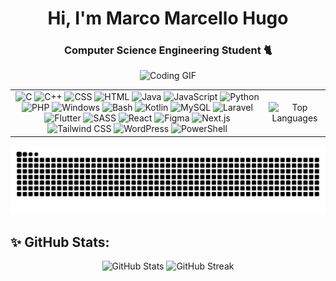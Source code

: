 <h1 align="center">Hi, I'm Marco Marcello Hugo</h1>
<h3 align="center">Computer Science Engineering Student 🐈</h3>

<div align="center">
  <img src="https://user-images.githubusercontent.com/22107794/139580686-887df369-edb8-4bc8-b607-4fbf6d7e4866.gif" alt="Coding GIF">
  
<table cellspacing="0" cellpadding="0">
    <tr>
      <td align="center" valign="middle">
        <img src="https://skillicons.dev/icons?i=c" alt="C" height="45">
        <img src="https://skillicons.dev/icons?i=cpp" alt="C++" height="45">
        <img src="https://skillicons.dev/icons?i=css" alt="CSS" height="45">
        <img src="https://skillicons.dev/icons?i=html" alt="HTML" height="45">
        <img src="https://skillicons.dev/icons?i=java" alt="Java" height="45">
        <img src="https://skillicons.dev/icons?i=js" alt="JavaScript" height="45">
        <img src="https://skillicons.dev/icons?i=python" alt="Python" height="45">
        <img src="https://skillicons.dev/icons?i=php" alt="PHP" height="45">
        <img src="https://skillicons.dev/icons?i=windows" alt="Windows" height="45">
        <img src="https://skillicons.dev/icons?i=bash" alt="Bash" height="45">
        <img src="https://skillicons.dev/icons?i=kotlin" alt="Kotlin" height="45">
        <img src="https://skillicons.dev/icons?i=mysql" alt="MySQL" height="45">
        <img src="https://skillicons.dev/icons?i=laravel" alt="Laravel" height="45">
        <img src="https://skillicons.dev/icons?i=flutter" alt="Flutter" height="45">
        <img src="https://skillicons.dev/icons?i=sass" alt="SASS" height="45">
        <img src="https://skillicons.dev/icons?i=react" alt="React" height="45">
        <img src="https://skillicons.dev/icons?i=figma" alt="Figma" height="45">
        <img src="https://skillicons.dev/icons?i=nextjs" alt="Next.js" height="45">
        <img src="https://skillicons.dev/icons?i=tailwind" alt="Tailwind CSS" height="45">
        <img src="https://skillicons.dev/icons?i=wordpress" alt="WordPress" height="45">
        <img src="https://skillicons.dev/icons?i=powershell" alt="PowerShell" height="45">
      </td>
      <td align="center" valign="middle">
        <img src="https://github-readme-stats.vercel.app/api/top-langs/?username=marcellohugo&theme=dark&hide_border=true&include_all_commits=false&count_private=false&layout=compact" alt="Top Languages" height=300">
        </td>
      </tr>
  </table>
  
![snake gif](https://github.com/marcellohugo/marcellohugo/blob/output/github-contribution-grid-snake-dark.svg)
</div>

## ✨ GitHub Stats:
<p align="center">
  <img src="https://github-readme-stats.vercel.app/api?username=marcellohugo&theme=dark&hide_border=true&include_all_commits=false&count_private=false" alt="GitHub Stats">
  <img src="https://nirzak-streak-stats.vercel.app/?user=marcellohugo&theme=dark&hide_border=true" alt="GitHub Streak">
</p>
